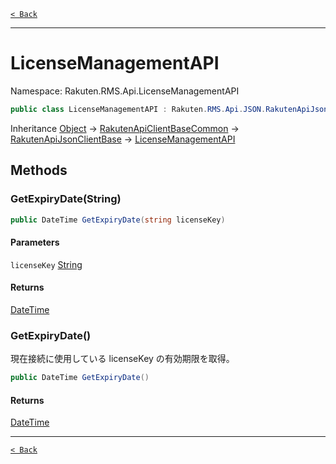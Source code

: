 [`< Back`](./)

---

# LicenseManagementAPI

Namespace: Rakuten.RMS.Api.LicenseManagementAPI

```csharp
public class LicenseManagementAPI : Rakuten.RMS.Api.JSON.RakutenApiJsonClientBase
```

Inheritance [Object](https://docs.microsoft.com/en-us/dotnet/api/system.object) → [RakutenApiClientBaseCommon](./rakuten.rms.api.rest.rakutenapiclientbasecommon) → [RakutenApiJsonClientBase](./rakuten.rms.api.json.rakutenapijsonclientbase) → [LicenseManagementAPI](./rakuten.rms.api.licensemanagementapi.licensemanagementapi)

## Methods

### **GetExpiryDate(String)**

```csharp
public DateTime GetExpiryDate(string licenseKey)
```

#### Parameters

`licenseKey` [String](https://docs.microsoft.com/en-us/dotnet/api/system.string)<br>

#### Returns

[DateTime](https://docs.microsoft.com/en-us/dotnet/api/system.datetime)<br>

### **GetExpiryDate()**

現在接続に使用している licenseKey の有効期限を取得。

```csharp
public DateTime GetExpiryDate()
```

#### Returns

[DateTime](https://docs.microsoft.com/en-us/dotnet/api/system.datetime)<br>

---

[`< Back`](./)
